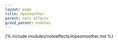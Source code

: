 ```yaml
---
layout: page
title: mpesmoother
parent: note effects
grand_parent: modules
---
```


{% include modules/noteeffects/mpesmoother.md %}
